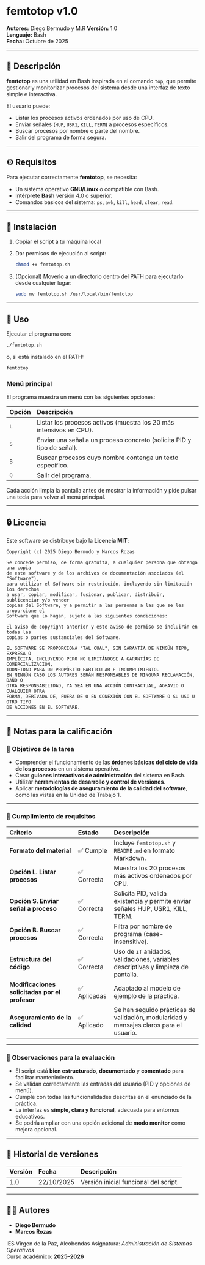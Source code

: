 # femtotop v1.0

**Autores:** Diego Bermudo y M.R 
**Versión:** 1.0  
**Lenguaje:** Bash  
**Fecha:** Octubre de 2025

---

## 🧩 Descripción

**femtotop** es una utilidad en Bash inspirada en el comando `top`, que permite gestionar y monitorizar procesos del sistema desde una interfaz de texto simple e interactiva.

El usuario puede:
- Listar los procesos activos ordenados por uso de CPU.
- Enviar señales (`HUP`, `USR1`, `KILL`, `TERM`) a procesos específicos.
- Buscar procesos por nombre o parte del nombre.
- Salir del programa de forma segura.

---

## ⚙️ Requisitos

Para ejecutar correctamente **femtotop**, se necesita:

- Un sistema operativo **GNU/Linux** o compatible con Bash.
- Intérprete **Bash** versión 4.0 o superior.
- Comandos básicos del sistema: `ps`, `awk`, `kill`, `head`, `clear`, `read`.

---

## 🧭 Instalación

1. Copiar el script a tu máquina local

2. Dar permisos de ejecución al script:
   ```bash
   chmod +x femtotop.sh
   ```

3. (Opcional) Moverlo a un directorio dentro del PATH para ejecutarlo desde cualquier lugar:
   ```bash
   sudo mv femtotop.sh /usr/local/bin/femtotop
   ```

---

## 🚀 Uso

Ejecutar el programa con:
```bash
./femtotop.sh
```
o, si está instalado en el PATH:
```bash
femtotop
```

### Menú principal

El programa muestra un menú con las siguientes opciones:

| Opción | Descripción |
|:-------|:-------------|
| `L` | Listar los procesos activos (muestra los 20 más intensivos en CPU). |
| `S` | Enviar una señal a un proceso concreto (solicita PID y tipo de señal). |
| `B` | Buscar procesos cuyo nombre contenga un texto específico. |
| `Q` | Salir del programa. |

Cada acción limpia la pantalla antes de mostrar la información y pide pulsar una tecla para volver al menú principal.

---

## 🔒 Licencia

Este software se distribuye bajo la **Licencia MIT**:

```
Copyright (c) 2025 Diego Bermudo y Marcos Rozas

Se concede permiso, de forma gratuita, a cualquier persona que obtenga una copia
de este software y de los archivos de documentación asociados (el "Software"),
para utilizar el Software sin restricción, incluyendo sin limitación los derechos
a usar, copiar, modificar, fusionar, publicar, distribuir, sublicenciar y/o vender
copias del Software, y a permitir a las personas a las que se les proporcione el
Software que lo hagan, sujeto a las siguientes condiciones:

El aviso de copyright anterior y este aviso de permiso se incluirán en todas las
copias o partes sustanciales del Software.

EL SOFTWARE SE PROPORCIONA "TAL CUAL", SIN GARANTÍA DE NINGÚN TIPO, EXPRESA O
IMPLÍCITA, INCLUYENDO PERO NO LIMITÁNDOSE A GARANTÍAS DE COMERCIALIZACIÓN,
IDONEIDAD PARA UN PROPÓSITO PARTICULAR E INCUMPLIMIENTO.
EN NINGÚN CASO LOS AUTORES SERÁN RESPONSABLES DE NINGUNA RECLAMACIÓN, DAÑO O
OTRA RESPONSABILIDAD, YA SEA EN UNA ACCIÓN CONTRACTUAL, AGRAVIO O CUALQUIER OTRA
FORMA, DERIVADA DE, FUERA DE O EN CONEXIÓN CON EL SOFTWARE O SU USO U OTRO TIPO
DE ACCIONES EN EL SOFTWARE.
```

---

## 🧠 Notas para la calificación

### 🎯 Objetivos de la tarea

- Comprender el funcionamiento de las **órdenes básicas del ciclo de vida de los procesos** en un sistema operativo.  
- Crear **guiones interactivos de administración** del sistema en Bash.  
- Utilizar **herramientas de desarrollo y control de versiones**.  
- Aplicar **metodologías de aseguramiento de la calidad del software**, como las vistas en la Unidad de Trabajo 1.

---

### 🧪 Cumplimiento de requisitos

| Criterio | Estado | Descripción |
|:----------|:--------|:-------------|
| **Formato del material** | ✅ Cumple | Incluye `femtotop.sh` y `README.md` en formato Markdown. |
| **Opción L. Listar procesos** | ✅ Correcta | Muestra los 20 procesos más activos ordenados por CPU. |
| **Opción S. Enviar señal a proceso** | ✅ Correcta | Solicita PID, valida existencia y permite enviar señales HUP, USR1, KILL, TERM. |
| **Opción B. Buscar procesos** | ✅ Correcta | Filtra por nombre de programa (case-insensitive). |
| **Estructura del código** | ✅ Correcta | Uso de `if` anidados, validaciones, variables descriptivas y limpieza de pantalla. |
| **Modificaciones solicitadas por el profesor** | ✅ Aplicadas | Adaptado al modelo de ejemplo de la práctica. |
| **Aseguramiento de la calidad** | ✅ Aplicado | Se han seguido prácticas de validación, modularidad y mensajes claros para el usuario. |

---

### 🧰 Observaciones para la evaluación

- El script está **bien estructurado**, **documentado** y **comentado** para facilitar mantenimiento.  
- Se validan correctamente las entradas del usuario (PID y opciones de menú).  
- Cumple con todas las funcionalidades descritas en el enunciado de la práctica.  
- La interfaz es **simple, clara y funcional**, adecuada para entornos educativos.  
- Se podría ampliar con una opción adicional de **modo monitor** como mejora opcional.

---

## 📜 Historial de versiones

| Versión | Fecha | Descripción |
|:--------|:------|:------------|
| 1.0 | 22/10/2025 | Versión inicial funcional del script. |

---

## 👨‍💻 Autores

- **Diego Bermudo**  
- **Marcos Rozas**

IES Virgen de la Paz, Alcobendas
Asignatura: *Administración de Sistemas Operativos*  
Curso académico: **2025–2026**

